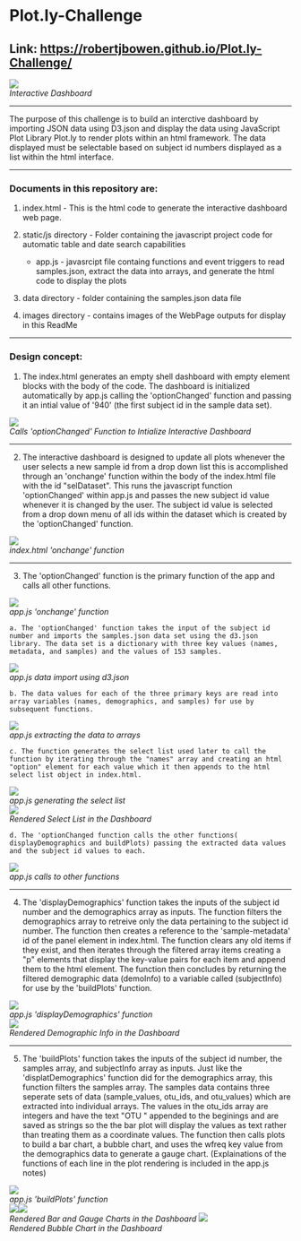 # Plot.ly-Challenge

## Link: https://robertjbowen.github.io/Plot.ly-Challenge/

<p>
    <img src="https://github.com/robertjbowen/Plot.ly-Challenge/blob/main/images/Picture1.png"/>
    <br>
    <em>Interactive Dashboard</em>
</p>

***

The purpose of this challenge is to build an interctive dashboard by importing JSON data using D3.json and display the data using JavaScript Plot Library Plot.ly to render plots within an html framework. The data displayed must be selectable based on subject id numbers displayed as a list within the html interface.

***

### Documents in this repository are:

1. index.html - This is the html code to generate the interactive dashboard web page.


2. static/js directory - Folder containing the javascript project code for automatic table and date search capabilities
	
	* app.js - javasrcipt file containg functions and event triggers to read samples.json, extract the data into arrays, and generate the html code to display the plots 


3. data directory - folder containing the samples.json data file


4. images directory - contains images of the WebPage outputs for display in this ReadMe

***

### Design concept:

1. The index.html generates an empty shell dashboard with empty element blocks with the body of the code. The dashboard is initialized automatically by app.js calling the 'optionChanged' function and passing it an intial value of '940' (the first subject id in the sample data set).

<p>
    <img src="https://github.com/robertjbowen/Plot.ly-Challenge/blob/main/images/Picture7.png"/>
    <br>
    <em>Calls 'optionChanged' Function to Intialize Interactive Dashboard</em>
</p>

***
2. The interactive dashboard is designed to update all plots whenever the user selects a new sample id from a drop down list this is accomplished through an 'onchange' function within the body of the index.html file with the id "selDataset". This runs the javascript function 'optionChanged' within app.js and passes the new subject id value whenever it is changed by the user. The subject id value is selected from a drop down menu of all ids within the dataset which is created by the 'optionChanged' function.

<p>
    <img src="https://github.com/robertjbowen/Plot.ly-Challenge/blob/main/images/Picture13.png"/>
    <br>
    <em>index.html 'onchange' function</em>
</p>

***
3. The 'optionChanged' function is the primary function of the app and calls all other functions.

<p>
    <img src="https://github.com/robertjbowen/Plot.ly-Challenge/blob/main/images/Picture6.png"/>
    <br>
    <em>app.js 'onchange' function</em>
</p>

	a. The 'optionChanged' function takes the input of the subject id number and imports the samples.json data set using the d3.json library. The data set is a dictionary with three key values (names, metadata, and samples) and the values of 153 samples. 

<p>
    <img src="https://github.com/robertjbowen/Plot.ly-Challenge/blob/main/images/Picture9.png"/>
    <br>
    <em>app.js data import using d3.json</em>
</p>

	b. The data values for each of the three primary keys are read into array variables (names, demographics, and samples) for use by subsequent functions.

<p>
    <img src="https://github.com/robertjbowen/Plot.ly-Challenge/blob/main/images/Picture14.png"/>
    <br>
    <em>app.js extracting the data to arrays</em>
</p>

	c. The function generates the select list used later to call the function by iterating through the "names" array and creating an html "option" element for each value which it then appends to the html select list object in index.html.

<p>
    <img src="https://github.com/robertjbowen/Plot.ly-Challenge/blob/main/images/Picture10.png"/>
    <br>
    <em>app.js generating the select list</em>
    <br>
    <img src="https://github.com/robertjbowen/Plot.ly-Challenge/blob/main/images/Picture2.png"/>
    <br>
    <em>Rendered Select List in the Dashboard</em>
</p>
  
	d. The 'optionChanged function calls the other functions( displayDemographics and buildPlots) passing the extracted data values and the subject id values to each.

<p>
    <img src="https://github.com/robertjbowen/Plot.ly-Challenge/blob/main/images/Picture11.png"/>
    <br>
    <em>app.js calls to other functions</em>
</p>

***
4. The 'displayDemographics' function takes the inputs of the subject id number and the demographics array as inputs. The function filters the demographics array to retreive only the data pertaining to the subject id number. The function then creates a reference to the 'sample-metadata' id of the panel element in index.html. The function clears any old  items if they exist, and then iterates through the filtered array items creating a "p" elements that display the key-value pairs for each item and append them to the html element. The function then concludes by returning the filtered demographic data (demoInfo) to a variable called (subjectInfo) for use by the 'buildPlots' function.  

<p>
    <img src="https://github.com/robertjbowen/Plot.ly-Challenge/blob/main/images/Picture8.png"/>
    <br>
    <em>app.js 'displayDemographics' function</em>
    <br>
    <img src="https://github.com/robertjbowen/Plot.ly-Challenge/blob/main/images/Picture15.png"/>
    <br>
    <em>Rendered Demographic Info in the Dashboard</em>
</p>

***
5. The 'buildPlots' function takes the inputs of the subject id number, the samples array, and subjectInfo array as inputs. Just like the 'displatDemographics' function did for the demographics array, this function filters the samples array. The samples data contains three seperate sets of data (sample_values, otu_ids, and otu_values) which are extracted into individual arrays. The values in the otu_ids array are integers and have the text "OTU " appended to the beginings and are saved as strings so the the bar plot will display the values as text rather than treating them as a coordinate values. The function then calls plots to build a bar chart, a bubble chart, and uses the wfreq key value from the demographics data to generate a gauge chart. (Explainations of the functions of each line in the plot rendering is included in the app.js notes)

<p>
    <img src="https://github.com/robertjbowen/Plot.ly-Challenge/blob/main/images/Picture12.png"/>
    <br>
    <em>app.js 'buildPlots' function</em>
    <br>
    <img src="https://github.com/robertjbowen/Plot.ly-Challenge/blob/main/images/Picture3.png"/><img src="https://github.com/robertjbowen/Plot.ly-Challenge/blob/main/images/Picture5.png"/>
    <br>
    <em>Rendered Bar and Gauge Charts in the Dashboard</em>
    <img src="https://github.com/robertjbowen/Plot.ly-Challenge/blob/main/images/Picture4.png"/>
    <br>
    <em>Rendered Bubble Chart in the Dashboard</em>
</p>

